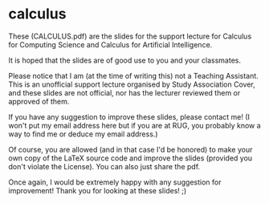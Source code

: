 # calculus

These (CALCULUS.pdf) are the slides for the support lecture for Calculus for Computing Science and Calculus for Artificial Intelligence.

It is hoped that the slides are of good use to you and your classmates.

Please notice that I am (at the time of writing this) not a Teaching Assistant. This is an unofficial support lecture organised by Study Association Cover, and these slides are not official, nor has the lecturer reviewed them or approved of them.

If you have any suggestion to improve these slides, please contact me! (I won't put my email address here but if you are at RUG, you probably know a way to find me or deduce my email address.)

Of course, you are allowed (and in that case I'd be honored) to make your own copy of the LaTeX source code and improve the slides (provided you don't violate the License). You can also just share the pdf.

Once again, I would be extremely happy with any suggestion for improvement! Thank you for looking at these slides! ;)
